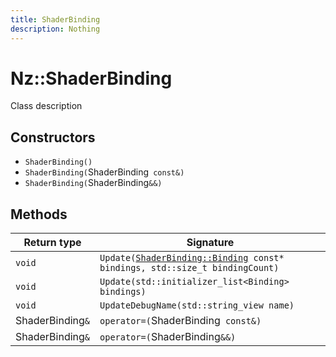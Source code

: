 ```yaml
---
title: ShaderBinding
description: Nothing
---
```


# Nz::ShaderBinding

Class description

## Constructors

- `ShaderBinding()`
- `ShaderBinding(`ShaderBinding` const&)`
- `ShaderBinding(`ShaderBinding`&&)`

## Methods

| Return type | Signature |
| ----------- | --------- |
| `void` | `Update(`[`ShaderBinding::Binding`](documentation/generated/Renderer/ShaderBinding.Binding.md)` const* bindings, std::size_t bindingCount)` |
| `void` | `Update(std::initializer_list<Binding> bindings)` |
| `void` | `UpdateDebugName(std::string_view name)` |
| ShaderBinding`&` | `operator=(`ShaderBinding` const&)` |
| ShaderBinding`&` | `operator=(`ShaderBinding`&&)` |
